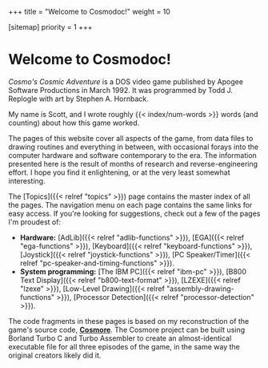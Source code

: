 +++
title = "Welcome to Cosmodoc!"
weight = 10

[sitemap]
priority = 1
+++

# Welcome to Cosmodoc!

_Cosmo's Cosmic Adventure_ is a DOS video game published by Apogee Software Productions in March 1992. It was programmed by Todd J. Replogle with art by Stephen A. Hornback.

My name is Scott, and I wrote roughly {{< index/num-words >}} words (and counting) about how this game worked.

The pages of this website cover all aspects of the game, from data files to drawing routines and everything in between, with occasional forays into the computer hardware and software contemporary to the era. The information presented here is the result of months of research and reverse-engineering effort. I hope you find it enlightening, or at the very least somewhat interesting.

The [Topics]({{< relref "topics" >}}) page contains the master index of all the pages. The navigation menu on each page contains the same links for easy access. If you're looking for suggestions, check out a few of the pages I'm proudest of:

* **Hardware:** [AdLib]({{< relref "adlib-functions" >}}), [EGA]({{< relref "ega-functions" >}}), [Keyboard]({{< relref "keyboard-functions" >}}), [Joystick]({{< relref "joystick-functions" >}}), [PC Speaker/Timer]({{< relref "pc-speaker-and-timing-functions" >}}).
* **System programming:** [The IBM PC]({{< relref "ibm-pc" >}}), [B800 Text Display]({{< relref "b800-text-format" >}}), [LZEXE]({{< relref "lzexe" >}}), [Low-Level Drawing]({{< relref "assembly-drawing-functions" >}}), [Processor Detection]({{< relref "processor-detection" >}}).

The code fragments in these pages is based on my reconstruction of the game's source code, [**Cosmore**](https://github.com/smitelli/cosmore). The Cosmore project can be built using Borland Turbo C and Turbo Assembler to create an almost-identical executable file for all three episodes of the game, in the same way the original creators likely did it.
